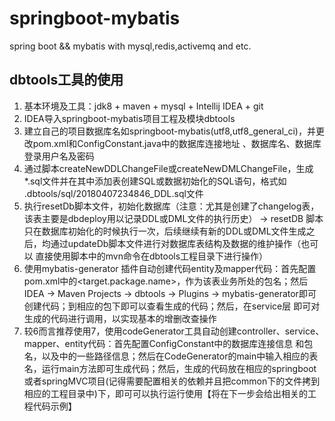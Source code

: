 # springboot-mybatis
spring boot &amp;&amp; mybatis with mysql,redis,activemq and etc.

## dbtools工具的使用
1. 基本环境及工具：jdk8 + maven + mysql + Intellij IDEA + git
2. IDEA导入springboot-mybatis项目工程及模块dbtools
3. 建立自己的项目数据库名如springboot-mybatis(utf8,utf8_general_ci)，并更改pom.xml和ConfigConstant.java中的数据库连接地址
、数据库名、数据库登录用户名及密码
4. 通过脚本createNewDDLChangeFile或createNewDMLChangeFile，生成*.sql文件并在其中添加表创建SQL或数据初始化的SQL语句，格式如
.dbtools/sql/20180407234846_DDL.sql文件
5. 执行resetDb脚本文件，初始化数据库（注意：尤其是创建了changelog表，该表主要是dbdeploy用以记录DDL或DML文件的执行历史） -> resetDB
脚本只在数据库初始化的时候执行一次，后续继续有新的DDL或DML文件生成之后，均通过updateDb脚本文件进行对数据库表结构及数据的维护操作（也可以
直接使用脚本中的mvn命令在dbtools工程目录下进行操作）
6. 使用mybatis-generator 插件自动创建代码entity及mapper代码：首先配置pom.xml中的<target.package.name>，作为该表业务所处的包名；然后
IDEA -> Maven Projects -> dbtools -> Plugins -> mybatis-generator即可创建代码；到相应的包下即可以查看生成的代码；然后，在service层
即可对生成的代码进行调用，以实现基本的增删改查操作
7. 较6而言推荐使用7，使用codeGenerator工具自动创建controller、service、mapper、entity代码：首先配置ConfigConstant中的数据库连接信息
和包名，以及中的一些路径信息；然后在CodeGenerator的main中输入相应的表名，运行main方法即可生成代码；然后，生成的代码放在相应的springboot
或者springMVC项目(记得需要配置相关的依赖并且把common下的文件拷到相应的工程目录中)下，即可可以执行运行使用【将在下一步会给出相关的工程代码示例】
